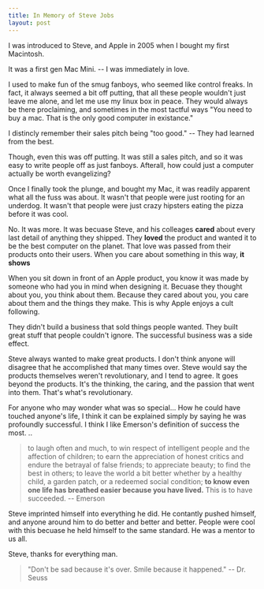 ```yaml
---
title: In Memory of Steve Jobs
layout: post
---
```


I was introduced to Steve, and Apple in 2005 when I bought my
first Macintosh.
  
It was a first gen Mac Mini. -- I was immediately in love.
  
I used to make fun of the smug fanboys, who seemed like control
freaks. In fact, it always seemed a bit off putting, that all these people
wouldn't just leave me alone, and let me use my linux box in peace. They
would always be there proclaiming, and sometimes in the most tactful
ways "You need to buy a mac. That is the only good computer in
existance."
  
I distincly remember their sales pitch being "too good." -- They had
learned from the best.
  
Though, even this was off putting. It was still a
sales pitch, and so it was easy to write people off as just fanboys.
Afterall, how could just a computer actually be worth evangelizing?
  
Once I finally took the plunge, and bought my Mac, it was readily
apparent what all the fuss was about. It wasn't that people were
just rooting for an underdog. It wasn't that people were just crazy
hipsters eating the pizza before it was cool.
  
No. It was more. It was becuase Steve, and his colleages **cared** about
every last detail of anything they shipped. They **loved** the product
and wanted it to be the best computer on the planet. That love was
passed from their products onto their users. When you care about
something in this way, **it shows**
  
When you sit down in front of an Apple product, you know it was made by
someone who had you in mind when designing it. Becuase they thought
about you, you think about them. Because they cared about you, you
care about them and the things they make. This is why Apple enjoys a
cult following.
  
They didn't build a business that sold things people wanted. They built
great stuff that people couldn't ignore. The successful business was a
side effect.
  
Steve always wanted to make great products. I don't think anyone will
disagree that he accomplished that many times over. Steve would say
the products themselves weren't revolutionary, and I tend to agree. It
goes beyond the products. It's the thinking, the caring, and the passion that
went into them. That's what's revolutionary.
  
For anyone who may wonder what was so special... How he could have
touched anyone's life, I think it can be explained simply by saying he
was profoundly successful. I think I like Emerson's definition of
success the most.
..
>to laugh often and much, to win respect of intelligent people and the affection of children;
>to earn the appreciation of honest critics and endure the betrayal of false friends;
>to appreciate beauty; to find the best in others;
>to leave the world a bit better whether by a healthy child, a garden patch, or a redeemed social condition;
>**to know even one life has breathed easier because you have lived.** This is to have succeeded.
> -- Emerson
  
Steve imprinted himself into everything he did. He contantly pushed
himself, and anyone around him to do better and better and better.
People were cool with this becuase he held himself to the same
standard. He was a mentor to us all.
  
  
  
  
Steve, thanks for everything man.
  
  
  
  
>"Don't be sad because it's over. Smile because it happened." -- Dr. Seuss
